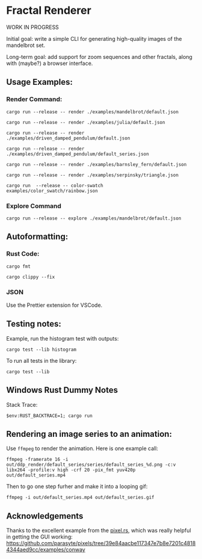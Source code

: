 # Fractal Renderer

WORK IN PROGRESS

Initial goal: write a simple CLI for generating high-quality images of the mandelbrot set.

Long-term goal: add support for zoom sequences and other fractals, along with (maybe?) a browser interface.

## Usage Examples:

### Render Command:

```
cargo run --release -- render ./examples/mandelbrot/default.json
```
```
cargo run --release -- render ./examples/julia/default.json
```

```
cargo run --release -- render ./examples/driven_damped_pendulum/default.json
```

```
cargo run --release -- render ./examples/driven_damped_pendulum/default_series.json
```

```
cargo run --release -- render ./examples/barnsley_fern/default.json
```

```
cargo run --release -- render ./examples/serpinsky/triangle.json
```

```
cargo run  --release -- color-swatch examples/color_swatch/rainbow.json
```

### Explore Command

```
cargo run --release -- explore ./examples/mandelbrot/default.json
```

## Autoformatting:

### Rust Code:

```
cargo fmt
```

```
cargo clippy --fix
```

### JSON

Use the Prettier extension for VSCode.

## Testing notes:

Example, run the histogram test with outputs:

```
cargo test --lib histogram
```

To run all tests in the library:

```
cargo test --lib
```

## Windows Rust Dummy Notes

Stack Trace:

```
$env:RUST_BACKTRACE=1; cargo run
```

## Rendering an image series to an animation:

Use `ffmpeg` to render the animation. Here is one example call:

```
ffmpeg -framerate 16 -i out/ddp_render/default_series/series/default_series_%d.png -c:v libx264 -profile:v high -crf 20 -pix_fmt yuv420p out/default_series.mp4
```

Then to go one step furher and make it into a looping gif:

```
ffmpeg -i out/default_series.mp4 out/default_series.gif
```

## Acknowledgements

Thanks to the excellent example from the [pixel.rs](https://docs.rs/pixels), which was really helpful in getting the GUI working:
https://github.com/parasyte/pixels/tree/39e84aacbe117347e7b8e7201c48184344aed9cc/examples/conway
